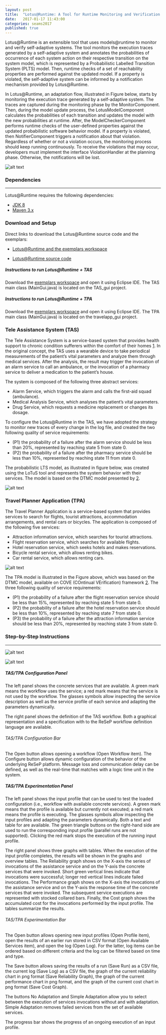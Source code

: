 ```yaml
---
layout: post
title:  "Lotus@Runtime: A Tool for Runtime Monitoring and Verification of Self-adaptive Systems"
date:   2017-01-17 11:43:00
categories: seams2017
published: true
---
```


Lotus@Runtime is an extensible tool that uses models@runtime to monitor and verify self-adaptive systems. The tool monitors the execution traces generated by a self-adaptive system and annotates the probabilities of occurrence of each system action on their respective transition on the system model, which is represented by a Probabilistic Labelled Transition System (PLTS) model. Then, runtime checks of a set of reachability properties are performed against the updated model. If a property is violated, the self-adaptive system can be informed by a notification mechanism provided by Lotus@Runtime.


In Lotus@Runtime, an adaptation flow, illustrated in Figure below, starts by monitoring the execution trace generated by a self-adaptive system. The traces are captured during the monitoring phase by the MonitorComponent. Then, during the model update process, the LotusModelComponent calculates the probabilities of each transition and updates the model with the new probabilities at runtime. After, the ModelCheckerComponent performs runtime checks of the user-defined properties against the updated probabilistic software behavior model. If a property is violated, then NotifierComponent triggers a notification about that violation. Regardless of whether or not a violation occurs, the monitoring process should keep running continuously. To receive the violations that may occur, developers must implement the interface ViolationHandler at the planning phase. Otherwise, the notifications will be lost.

![alt text](https://raw.githubusercontent.com/davimonteiro/lotus-runtime/master/src/main/resources/images/fluxo.png "Lotus@Runtime Adaptation Flow.")


### Dependencies
--------------------------------------
Lotus@Runtime requires the following dependencies:

  - [JDK 8](http://www.oracle.com/technetwork/pt/java/javase/downloads/jdk8-downloads-2133151.html)
  - [Maven 3.x](https://maven.apache.org/)


### Download and Setup
Direct links to download the Lotus@Runtime source code and the exemplars:

  - [Lotus@Runtime and the exemplars workspace](http://drops.dagstuhl.de/opus/volltexte/2017/7145/artifact/DARTS-3-1-7-artifact-d3c770ee9a970bb96b152ba72dde6120.tgz)

  - [Lotus@Runtime source code](https://github.com/davimonteiro/lotus-runtime/archive/master.zip)

##### Instructions to run Lotus@Runtime + TAS

Download the [exemplars workspace](http://drops.dagstuhl.de/opus/volltexte/2017/7145/artifact/DARTS-3-1-7-artifact-d3c770ee9a970bb96b152ba72dde6120.tgz) and open it using Eclipse IDE. The TAS main class (MainGui.java) is located on the TAS_gui project.

##### Instructions to run Lotus@Runtime + TPA

Download the [exemplars workspace](http://drops.dagstuhl.de/opus/volltexte/2017/7145/artifact/DARTS-3-1-7-artifact-d3c770ee9a970bb96b152ba72dde6120.tgz) and open it using Eclipse IDE. The TPA main class (MainGui.java) is located on the travelapp_gui project.


### Tele Assistance System (TAS)

The Tele Assistance System is a service-based system that provides health support to chronic condition sufferers within the comfort of their homes [1]. In the original concept, the TAS uses a wearable device to take periodical measurements of the patient’s vital parameters and analyze them through medical services. After the analysis, the result may trigger the invocation of an alarm service to call an ambulance, or the invocation of a pharmacy service to deliver a medication to the patient’s house.

The system is composed of the following three abstract services:

- Alarm Service, which triggers the alarm and calls the first-aid squad (ambulance).
- Medical Analysis Service, which analyses the patient’s vital parameters.
- Drug Service, which requests a medicine replacement or changes its dosage.

To configure the Lotus@Runtime in the TAS, we have adopted the strategy to monitor new traces of every change in the log file, and created the two following quality of service requirements:

- (P1) the probability of a failure after the alarm service should be less than 20%, represented by reaching state 5 from state 0.  
- (P2) the probability of a failure after the pharmacy service should be less than 10%, represented by reaching state 11 from state 0.

The probabilistic LTS model, as illustrated in figure below, was created using the LoTuS tool and represents the system behavior with their services. The model is based on the DTMC model presented by [2].

![alt text](https://raw.githubusercontent.com/davimonteiro/lotus-runtime/master/src/main/resources/images/tas_model.png "Tele Assistance System Model")


### Travel Planner Application (TPA)

The Travel Planner Application is a service-based system that provides services to search for flights, tourist attractions, accommodation arrangements, and rental cars or bicycles. The application is composed of the following five services:

  - Attraction information service, which searches for tourist attractions.
  - Flight reservation service, which searches for available flights.
  - Hotel reservation service, which seeks hotels and makes reservations.
  - Bicycle rental service, which allows renting bikes.
  - Car rental service, which allows renting cars.

![alt text](https://raw.githubusercontent.com/davimonteiro/lotus-runtime/master/src/main/resources/images/tpa_model.png "Travel Planner Application Model")


The TPA model is illustrated in the Figure above, which was based on the DTMC model, available on COVE (COntinual VErification) framework [2]. The three following quality of service requirements:

  - (P1) the probability of a failure after the flight reservation service should be less than 15%, represented by reaching state 5 from state 0.
  - (P2) the probability of a failure after the hotel reservation service should be less than 10%, represented by reaching state 7 from state 0.
  - (P3) the probability of a failure after the attraction information service should be less than 20%, represented by reaching state 3 from state 0.



### Step-by-Step Instructions
--------------------------------------

![alt text](https://raw.githubusercontent.com/davimonteiro/lotus-runtime/master/src/main/resources/images/tas_screen.png)

![alt text](https://raw.githubusercontent.com/davimonteiro/lotus-runtime/master/src/main/resources/images/tpa_screen.png)

##### TAS/TPA Configuration Panel

The left panel shows the concrete services that are available.  A green mark means the workflow uses the service; a red mark means that the service is not used by the workflow. The glasses symbols allow inspecting the service description as well as the service profile of each service and adapting the parameters dynamically.

The right panel shows the definition of the TAS workflow. Both a graphical representation and a specification with to the ReSeP workflow definition language are available.

###### TAS/TPA Configuration Bar  

The Open button allows opening a workflow (Open Workflow item). The Configure button allows dynamic configuration of the behavior of the underlying ReSeP platform. Message loss and communication delay can be defined, as well as the real-time that matches with a logic time unit in the system.

##### TAS/TPA Experimentation Panel

The left panel shows the input profile that can be used to test the loaded configuration (i.e., workflow with available concrete services). A green mark means that the profile is available but currently not executed; a red mark means the profile is executing. The glasses symbols allow inspecting the input profiles and adapting the parameters dynamically. Both a text and table for are available. The green triangle buttons on the right-hand side are used to run the corresponding input profile (parallel runs are not supported). Clicking the red mark stops the execution of the running input profile.

The right panel shows three graphs with tables. When the execution of the input profile completes, the results will be shown in the graphs and overview tables. The Reliability graph shows on the X-axis the series of invocations of the assistance service and on the Y-axis the concrete services that were invoked. Short green vertical lines indicate that invocations were successful; longer red vertical lines indicate failed invocations. The Performance graph shows on the X-axis the invocations of the assistance service and on the Y-axis the response time of the concrete services that were invoked. The subsequent service executions are represented with stocked collared bars. Finally, the Cost graph shows the accumulated cost for the invocations performed by the input profile. The tables summarize the results.

###### TAS/TPA Experimentation Bar  

The Open button allows opening new input profiles (Open Profile item), open the results of an earlier run stored in CSV format (Open Available Services item), and open the log (Open Log). For the latter, log items can be ordered based on different criteria and the log can be filtered based on time and type.

The Save button allows saving the results of a run (Save Run) as a CSV file, the current log (Save Log) as a CSV file, the graph of the current reliability chart in png format (Save Reliability Graph), the graph of the current performance chart in png format, and the graph of the current cost chart in png format (Save Cost Graph).

The buttons No Adaptation and Simple Adaptation allow you to select between the execution of services invocations without and with adaptation. Simple Adaptation removes failed services from the set of available services.

The progress bar shows the progress of an ongoing execution of an input profile.

[1]:<https://people.cs.kuleuven.be/~danny.weyns/software/TAS/>
[2]:<https://www-users.cs.york.ac.uk/~raduc/COVE/>
